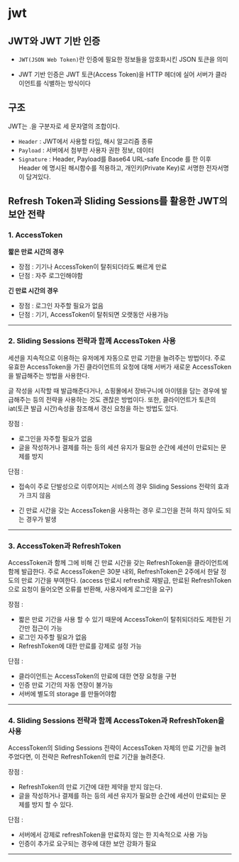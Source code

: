 # jwt

## JWT와 JWT 기반 인증

- `JWT(JSON Web Token)`란 인증에 필요한 정보들을 암호화시킨 JSON 토큰을 의미

- JWT 기반 인증은 JWT 토큰(Access Token)을 HTTP 헤더에 실어 서버가 클라이언트를 식별하는 방식이다

## 구조

JWT는 .을 구분자로 세 문자열의 조합이다.

- `Header` : JWT에서 사용할 타입, 해시 알고리즘 종류
- `Payload` : 서버에서 첨부한 사용자 권한 정보, 데이터
- `Signature` : Header, Payload를 Base64 URL-safe Encode 를 한 이후 Header 에 명시된 해시함수를 적용하고, 개인키(Private Key)로 서명한 전자서명이 담겨있다.

## Refresh Token과 Sliding Sessions를 활용한 JWT의 보안 전략

### 1. AccessToken

**짧은 만료 시간의 경우**

- 장점 : 기기나 AccessToken이 탈취되더라도 빠르게 만료
- 단점 : 자주 로그인해야함

**긴 만료 시간의 경우**

- 장점 : 로그인 자주할 필요가 없음
- 단점 : 기기, AccessToken이 탈취되면 오랫동안 사용가능

---

### 2. Sliding Sessions 전략과 함께 AccessToken 사용

세션을 지속적으로 이용하는 유저에게 자동으로 만료 기한을 늘려주는 방법이다. 주로 유효한 AccessToken을 가진 클라이언트의 요청에 대해 서버가 새로운 AccessToken을 발급해주는 방법을 사용한다.

글 작성을 시작할 때 발급해준다거나, 쇼핑몰에서 장바구니에 아이템을 담는 경우에 발급해주는 등의 전략을 사용하는 것도 괜찮은 방법이다.
또한, 클라이언트가 토큰의 iat(토큰 발급 시간)속성을 참조해서 갱신 요청을 하는 방법도 있다.

장점 :

- 로그인을 자주할 필요가 없음
- 글을 작성하거나 결제를 하는 등의 세션 유지가 필요한 순간에 세션이 만료되는 문제를 방지

단점 :

- 접속이 주로 단발성으로 이루어지는 서비스의 경우 Sliding Sessions 전략의 효과가 크지 않음

- 긴 만료 시간을 갖는 AccessToken을 사용하는 경우 로그인을 전혀 하지 않아도 되는 경우가 발생

---

### 3. AccessToken과 RefreshToken

AccessToken과 함께 그에 비해 긴 만료 시간을 갖는 RefreshToken을 클라이언트에 함께 발급한다. 주로 AccessToken은 30분 내외, RefreshToken은 2주에서 한달 정도의 만료 기간을 부여한다.
(access 만료시 refresh로 재발급, 만료된 RefreshToken으로 요청이 들어오면 오류를 반환해, 사용자에게 로그인을 요구)

장점 :

- 짧은 만료 기간을 사용 할 수 있기 때문에 AccessToken이 탈취되더라도 제한된 기간만 접근이 가능
- 로그인 자주할 필요가 없음
- RefreshToken에 대한 만료를 강제로 설정 가능

단점 :

- 클라이언트는 AccessToken의 만료에 대한 연장 요청을 구현
- 인증 만료 기간의 자동 연장이 불가능
- 서버에 별도의 storage 를 만들어야함

---

### 4. Sliding Sessions 전략과 함께 AccessToken과 RefreshToken을 사용

AccessToken의 Sliding Sessions 전략이 AccessToken 자체의 만료 기간을 늘려주었다면, 이 전략은 RefreshToken의 만료 기간을 늘려준다.

장점 :

- RefreshToken의 만료 기간에 대한 제약을 받지 않는다.
- 글을 작성하거나 결제를 하는 등의 세션 유지가 필요한 순간에 세션이 만료되는 문제를 방지 할 수 있다.

단점 :

- 서버에서 강제로 refreshToken을 만료하지 않는 한 지속적으로 사용 가능
- 인증이 추가로 요구되는 경우에 대한 보안 강화가 필요

---
